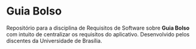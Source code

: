 # Guia Bolso
Repositório para a disciplina de Requisitos de Software sobre **Guia Bolso** com intuito de centralizar os requisitos do aplicativo.
Desenvolvido pelos discentes da Universidade de Brasília. 
